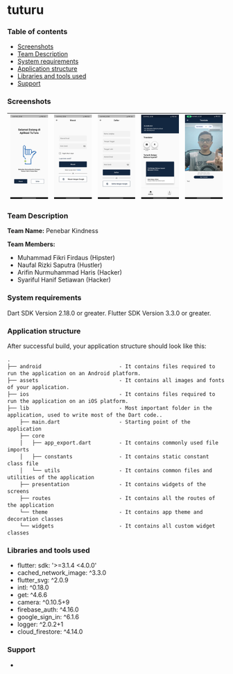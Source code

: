 # tuturu
### Table of contents
- [Screenshots](#screenshots)
- [Team Description](#team-description)
- [System requirements](#system-requirements)
- [Application structure](#project-structure)
- [Libraries and tools used](#libraries-and-tools-used)
- [Support](#support)

### Screenshots

![Landing Page](assets/screenshots/landing_page.jpg) | ![Login Page](assets/screenshots/login_page.jpg) | ![Register Page](assets/screenshots/register_page.jpg) | ![Home Page](assets/screenshots/home_page.jpg) | ![Translate Page](assets/screenshots/translate_page.jpg)
---|---|---|---|---

### Team Description

**Team Name:** Penebar Kindness

**Team Members:**
- Muhammad Fikri Firdaus (Hipster)
- Naufal Rizki Saputra (Hustler)
- Arifin Nurmuhammad Haris (Hacker)
- Syariful Hanif Setiawan (Hacker)

### System requirements

Dart SDK Version 2.18.0 or greater.
Flutter SDK Version 3.3.0 or greater.

### Application structure
After successful build, your application structure should look like this:
                    
```
.
├── android                         - It contains files required to run the application on an Android platform.
├── assets                          - It contains all images and fonts of your application.
├── ios                             - It contains files required to run the application on an iOS platform.
├── lib                             - Most important folder in the application, used to write most of the Dart code..
    ├── main.dart                   - Starting point of the application
    ├── core
    │   ├── app_export.dart         - It contains commonly used file imports
    │   ├── constants               - It contains static constant class file
    │   └── utils                   - It contains common files and utilities of the application
    ├── presentation                - It contains widgets of the screens
    ├── routes                      - It contains all the routes of the application
    └── theme                       - It contains app theme and decoration classes
    └── widgets                     - It contains all custom widget classes
```

### Libraries and tools used

- flutter: sdk: '>=3.1.4 <4.0.0'
- cached_network_image: ^3.3.0
- flutter_svg: ^2.0.9
- intl: ^0.18.0
- get: ^4.6.6
- camera: ^0.10.5+9
- firebase_auth: ^4.16.0
- google_sign_in: ^6.1.6
- logger: ^2.0.2+1
- cloud_firestore: ^4.14.0

### Support

-
